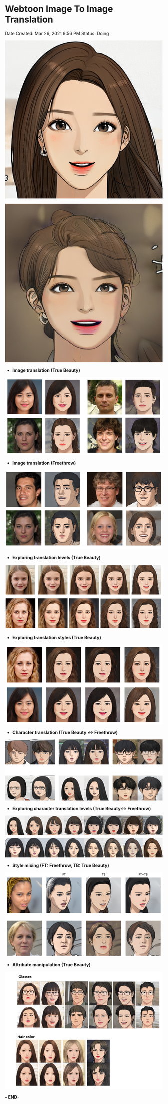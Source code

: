 # Webtoon Image To Image Translation

Date Created: Mar 26, 2021 9:56 PM
Status: Doing

![Webtoon%20Image%20To%20Image%20Translation%20f5647584568d49b78fe498a74977c705/ezgif-4-32fb070a3156.gif](Webtoon%20Image%20To%20Image%20Translation%20f5647584568d49b78fe498a74977c705/ezgif-4-32fb070a3156.gif)

![Webtoon%20Image%20To%20Image%20Translation%20f5647584568d49b78fe498a74977c705/ezgif-2-b78dcb376155.gif](Webtoon%20Image%20To%20Image%20Translation%20f5647584568d49b78fe498a74977c705/ezgif-2-b78dcb376155.gif)

- **Image translation** **(True Beauty)**

![Webtoon%20Image%20To%20Image%20Translation%20f5647584568d49b78fe498a74977c705/Untitled.png](Webtoon%20Image%20To%20Image%20Translation%20f5647584568d49b78fe498a74977c705/Untitled.png)

- **Image translation** **(Freethrow)**

![Webtoon%20Image%20To%20Image%20Translation%20f5647584568d49b78fe498a74977c705/Untitled%201.png](Webtoon%20Image%20To%20Image%20Translation%20f5647584568d49b78fe498a74977c705/Untitled%201.png)

- **Exploring translation levels (True Beauty)**

![Webtoon%20Image%20To%20Image%20Translation%20f5647584568d49b78fe498a74977c705.png](Webtoon%20Image%20To%20Image%20Translation%20f5647584568d49b78fe498a74977c705.png)

- **Exploring translation styles (True Beauty)**

![Webtoon%20Image%20To%20Image%20Translation%20f5647584568d49b78fe498a74977c705/Untitled%202.png](Webtoon%20Image%20To%20Image%20Translation%20f5647584568d49b78fe498a74977c705/Untitled%202.png)

- **Character translation (True Beauty ↔ Freethrow)**

![Webtoon%20Image%20To%20Image%20Translation%20f5647584568d49b78fe498a74977c705/Untitled%203.png](Webtoon%20Image%20To%20Image%20Translation%20f5647584568d49b78fe498a74977c705/Untitled%203.png)

- **Exploring character translation levels (True Beauty↔ Freethrow)**

![Webtoon%20Image%20To%20Image%20Translation%20f5647584568d49b78fe498a74977c705/Untitled%204.png](Webtoon%20Image%20To%20Image%20Translation%20f5647584568d49b78fe498a74977c705/Untitled%204.png)

- **Style mixing (FT: Freethrow, TB: True Beauty)**

![Webtoon%20Image%20To%20Image%20Translation%20f5647584568d49b78fe498a74977c705/Untitled%205.png](Webtoon%20Image%20To%20Image%20Translation%20f5647584568d49b78fe498a74977c705/Untitled%205.png)

- **Attribute manipulation (True Beauty)**

![Webtoon%20Image%20To%20Image%20Translation%20f5647584568d49b78fe498a74977c705/cff_20210309.jpg](Webtoon%20Image%20To%20Image%20Translation%20f5647584568d49b78fe498a74977c705/cff_20210309.jpg)

**- END-**